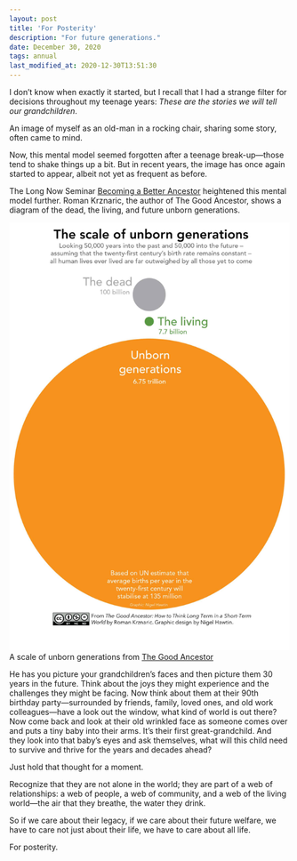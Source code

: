 ```yaml
---
layout: post
title: 'For Posterity'
description: "For future generations."
date: December 30, 2020
tags: annual
last_modified_at: 2020-12-30T13:51:30
---
```


I don’t know when exactly it started, but I recall that I had a strange filter for decisions throughout my teenage years:
*These are the stories we will tell our grandchildren*.

An image of myself as an old-man in a rocking chair, sharing some story, often came to mind.

Now, this mental model seemed forgotten after a teenage break-up—those tend to shake things up a bit. But in recent years, the image has once again started to appear, albeit not yet as frequent as before.

The Long Now Seminar [Becoming a Better Ancestor](https://longnow.org/seminars/02020/oct/28/becoming-better-ancestor/) heightened this mental model further. Roman Krznaric, the author of The Good Ancestor, shows a diagram of the dead, the living, and future unborn generations.

<figure style="margin: 0;">
    <img src="/images/posts/scale-of-unborn-generations-colour.jpg" alt="Scale of unborn generations">
    <figcaption>A scale of unborn generations from <a href="https://www.romankrznaric.com/good-ancestor">The Good Ancestor</a></figcaption>
</figure>

He has you picture your grandchildren’s faces and then picture them 30 years in the future. Think about the joys they might experience and the challenges they might be facing. Now think about them at their 90th birthday party—surrounded by friends, family, loved ones, and old work colleagues—have a look out the window, what kind of world is out there? Now come back and look at their old wrinkled face as someone comes over and puts a tiny baby into their arms. It’s their first great-grandchild. And they look into that baby’s eyes and ask themselves, what will this child need to survive and thrive for the years and decades ahead?

Just hold that thought for a moment.

Recognize that they are not alone in the world; they are part of a web of relationships: a web of people, a web of community, and a web of the living world—the air that they breathe, the water they drink.

So if we care about their legacy, if we care about their future welfare, we have to care not just about their life, we have to care about all life.

For posterity.